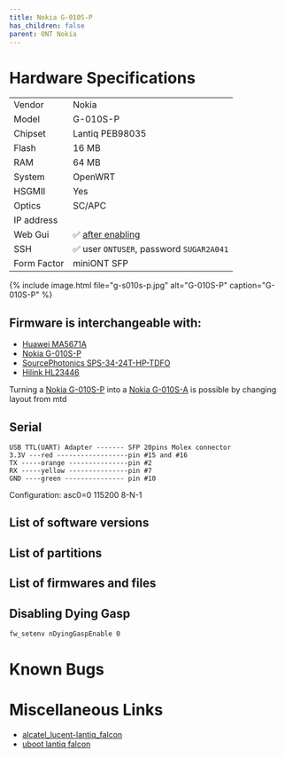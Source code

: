 ```yaml
---
title: Nokia G-010S-P
has_children: false
parent: ONT Nokia
---
```


# Hardware Specifications

|             |                                                                  |
| ----------- | ---------------------------------------------------------------- |
| Vendor      | Nokia                                                            |
| Model       | G-010S-P                                                         |
| Chipset     | Lantiq PEB98035                                                  |
| Flash       | 16 MB                                                            |
| RAM         | 64 MB                                                            |
| System      | OpenWRT                                                          |
| HSGMII      | Yes                                                              |
| Optics      | SC/APC                                                           |
| IP address  |                                                                  |
| Web Gui     | ✅ [after enabling](https://www.dslreports.com/forum/r32458588-) |
| SSH         | ✅ user `ONTUSER`, password `SUGAR2A041`                         |
| Form Factor | miniONT SFP                                                      |

{% include image.html file="g-s010s-p.jpg"  alt="G-010S-P" caption="G-010S-P" %}

## Firmware is interchangeable with:
- [Huawei MA5671A](ont-huawei-ma5671a)
- [Nokia G-010S-P](ont-nokia-g-s010s-p)
- [SourcePhotonics SPS-34-24T-HP-TDFO](ont-SourcePhotonics-SPS-34-24T-HP-TDFO)
- [Hilink HL23446](ont-Hilink-HL23446)

Turning a [Nokia G-010S-P](ont-nokia-g-s010s-p) into a [Nokia G-010S-A](ont-nokia-g-s010s-A) is possible by changing layout from mtd

## Serial

```
USB TTL(UART) Adapter ------- SFP 20pins Molex connector
3.3V ---red ------------------pin #15 and #16
TX -----orange ---------------pin #2
RX -----yellow ---------------pin #7
GND ----green --------------- pin #10
```
Configuration: asc0=0 115200 8-N-1

## List of software versions
## List of partitions
## List of firmwares and files

##  Disabling Dying Gasp
```sh
fw_setenv nDyingGaspEnable 0
```

# Known Bugs
# Miscellaneous Links

- [alcatel_lucent-lantiq_falcon](https://github.com/minhng99/alcatel_lucent-lantiq_falcon)
- [uboot lantiq falcon](https://github.com/minhng99/u-boot_lantiq_falcon)


